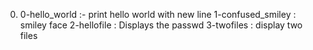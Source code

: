 0. 0-hello_world :- print hello world with new line
1-confused_smiley : smiley face
2-hellofile : Displays the passwd
3-twofiles : display two files
